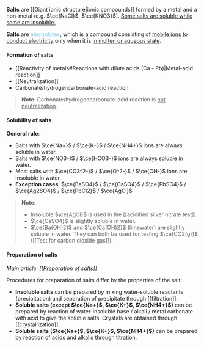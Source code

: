 **Salts** are [[Giant ionic structure|ionic compounds]] formed by a metal and a non-metal (e.g. $\ce{NaCl}$, $\ce{KNO3}$). <u>Some salts are soluble while some are insoluble.</u>

**Salts** are <span style="color: skyblue">electrolytes</span>, which is a compound consisting of <u>mobile ions to conduct electricity</u> only when it is <u>in molten or aqueous state</u>.

#### Formation of salts
- [[Reactivity of metals#Reactions with dilute acids (Ca - Pb)|Metal-acid reaction]]
- [[Neutralization]]
- Carbonate/hydrogencarbonate-acid reaction

> **Note**:
> Carbonate/hydrogencarbonate-acid reaction is <u>not neutralization</u>.

#### Solubility of salts
**General rule**:
- Salts with $\ce{Na+}$ / $\ce{K+}$ / $\ce{NH4+}$ ions are always soluble in water.
- Salts with $\ce{NO3-}$ / $\ce{HCO3-}$ ions are always soluble in water.
- Most salts with $\ce{CO3^2-}$ / $\ce{O^2-}$ / $\ce{OH-}$ ions are insoluble in water.
- **Exception cases**: $\ce{BaSO4}$ / $\ce{CaSO4}$ / $\ce{PbSO4}$ / $\ce{Ag2SO4}$ / $\ce{PbCl2}$ / $\ce{AgCl}$

> **Note**:
> - Insoluble $\ce{AgCl}$ is used in the [[acidified silver nitrate test]].
> - $\ce{CaSO4}$ is slightly soluble in water.
> - $\ce{Ba(OH)2}$ and $\ce{Ca(OH)2}$ (limewater) are slightly soluble in water. They can both be used for testing $\ce{CO2(g)}$ ([[Test for carbon dioxide gas]]).

#### Preparation of salts
*Main article: [[Preparation of salts]]*

Procedures for preparation of salts differ by the properties of the salt:
- **Insoluble salts** can be prepared by mixing water-soluble reactants (precipitation) and separation of precipitate through [[filtration]].
- **Soluble salts (except $\ce{Na+}$, $\ce{K+}$, $\ce{NH4+}$)** can be prepared by reaction of water-insoluble base / alkali / metal carbonate with acid to give the soluble salts. Crystals are obtained through [[crystallization]].
- **Soluble salts ($\ce{Na+}$, $\ce{K+}$, $\ce{NH4+}$)** can be prepared by reaction of acids and alkalis through titration.

